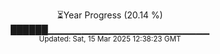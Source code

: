 <p align="center">
⏳Year Progress (20.14 %) <br>
██████▁▁▁▁▁▁▁▁▁▁▁▁▁▁▁▁▁▁▁▁▁▁▁▁ <br>
<sub>Updated: Sat, 15 Mar 2025 12:38:23 GMT</sub>
</p>

